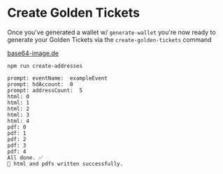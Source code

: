 # Create Golden Tickets

Once you've generated a wallet w/ `generate-wallet` you're now ready to generate your Golden Tickets via the `create-golden-tickets` command

[base64-image.de](https://www.base64-image.de/)

```
npm run create-addresses

prompt: eventName:  exampleEvent
prompt: hdAccount:  0
prompt: addressCount:  5
html: 0
html: 1
html: 2
html: 3
html: 4
pdf: 0
pdf: 1
pdf: 2
pdf: 3
pdf: 4
All done. ✅
🚀 html and pdfs written successfully.
```
